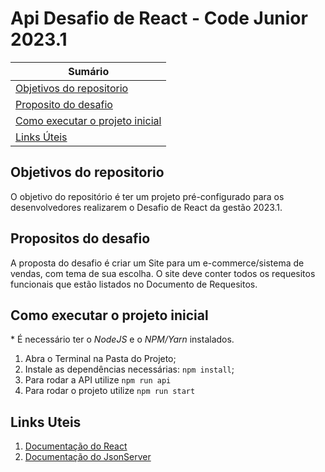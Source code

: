 # Api Desafio de React - Code Junior 2023.1

| **Sumário** |
|-------------|
| [Objetivos do repositorio](#objetivos-do-repositorio) |
| [Proposito do desafio](#proposito-do-desafio) |
| [Como executar o projeto inicial](#como-executar-o-projeto-inicial) |
| [Links Úteis](#links-uteis) |

## Objetivos do repositorio
O objetivo do repositório é ter um projeto pré-configurado para os desenvolvedores realizarem o Desafio de React da gestão 2023.1.
## Propositos do desafio
A proposta do desafio é criar um Site para um e-commerce/sistema de vendas, com tema de sua escolha. O site deve conter todos os requesitos funcionais que estão listados no Documento de Requesitos.
<br>
## Como executar o projeto inicial
\* É necessário ter o _NodeJS_ e o _NPM/Yarn_ instalados.
1. Abra o Terminal na Pasta do Projeto;
2. Instale as dependências necessárias: `npm install`;
3. Para rodar a API utilize `npm run api`
4. Para rodar o projeto utilize `npm run start`

## Links Uteis
1. [Documentação do React](https://reactjs.org/)
2. [Documentação do JsonServer](https://github.com/typicode/json-server)
